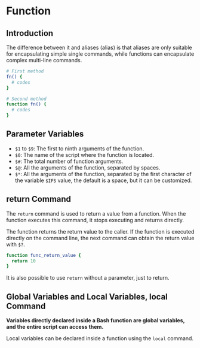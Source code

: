 # Function

## Introduction

The difference between it and aliases (alias) is that aliases are only suitable for encapsulating simple single commands, while functions can encapsulate complex multi-line commands.

```bash
# First method
fn() {
  # codes
}

# Second method
function fn() {
  # codes
}
```

## Parameter Variables

- `$1` to `$9`: The first to ninth arguments of the function.
- `$0`: The name of the script where the function is located.
- `$#`: The total number of function arguments.
- `$@`: All the arguments of the function, separated by spaces.
- `$*`: All the arguments of the function, separated by the first character of the variable `$IFS` value, the default is a space, but it can be customized.

## return Command

The `return` command is used to return a value from a function. When the function executes this command, it stops executing and returns directly. 

The function returns the return value to the caller. If the function is executed directly on the command line, the next command can obtain the return value with `$?`.

```bash
function func_return_value {
  return 10
}
```

It is also possible to use `return` without a parameter, just to return.

## Global Variables and Local Variables, local Command

**Variables directly declared inside a Bash function are global variables, and the entire script can access them.**

Local variables can be declared inside a function using the `local` command.
